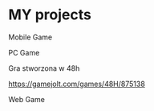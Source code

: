 # MY projects

Mobile Game 

PC Game 

Gra stworzona w 48h 

https://gamejolt.com/games/48H/875138

Web Game
